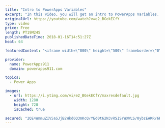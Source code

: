 ```yaml
---
title: "Intro to PowerApps Variables"
excerpt: "In this video, you will get an intro to PowerApps Variables. We first start with an overview of why you might not need variables because of the Excel-like functionality. Then we dive into contextual and global variables. Fun stuff!   PowerApps Playlist https://www.youtube.com/playlist?list=PLCGGtLsUjhm2bonhBZuEhZU72QkFjOp"
originalUrl: https://youtube.com/watch?v=e2_BGekECfY
type: video
price: Free
length: PT19M24S
publishedDateTime: 2018-01-16T14:51:27Z
heat: 64

featuredContent: "<iframe width=\"800\" height=\"500\" frameborder=\"0\" src=\"https://www.youtube.com/embed/e2_BGekECfY\" allow=\"accelerometer; autoplay; encrypted-media; gyroscope; picture-in-picture\" allowfullscreen></iframe>"

provider:
  name: PowerApps911
  domain: powerapps911.com

topics:
  - Power Apps

images:
  - url: https://i.ytimg.com/vi/e2_BGekECfY/maxresdefault.jpg
    width: 1280
    height: 720
    isCached: true

secured: "2QE4WmmuZIV5aSJjB2Wkd6Q3mKcQ/YEd0t62N3vRSISYWXWLS/0ybzEAKR/6KekI5BaS9c9vXaBfCuZH6TOZ0uz0OJANWUFBayCsrejIs1gEng9TV63DNuYStia1nTAIJpIWxnisbIScZ0iHhzWPPu0VceCSBUd4DkzQT1Hu1/NXpnx7Xu2Gysvhh5J9l5cUvGOmEZDGOS/Xycyz2gAAY5GuHDlDIdMmXxLnBSpEU7Shie9YYWaJpA2XfnbSc3yfx1d9Cbpx3poaClPPcC7MvkwOzjWrS0j9mNn9VL/uthIRrfT3UOl49MolApem+HgauMM5Syqby/0/rL94lZAK0vv8qkfu5dXlHLr3UWjvLIFokQVMnpAjLsQbPjnudRD8wxLqeA/UbYjnkSlXJpIERNwt7dN+XOq0FBFKEWW/f4s=;xvKCcXDr6b2dWPjQkuJYAw=="
---
```


